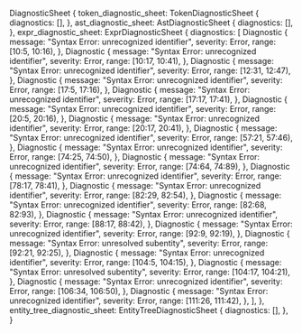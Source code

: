 DiagnosticSheet {
    token_diagnostic_sheet: TokenDiagnosticSheet {
        diagnostics: [],
    },
    ast_diagnostic_sheet: AstDiagnosticSheet {
        diagnostics: [],
    },
    expr_diagnostic_sheet: ExprDiagnosticSheet {
        diagnostics: [
            Diagnostic {
                message: "Syntax Error: unrecognized identifier",
                severity: Error,
                range: [10:5, 10:16),
            },
            Diagnostic {
                message: "Syntax Error: unrecognized identifier",
                severity: Error,
                range: [10:17, 10:41),
            },
            Diagnostic {
                message: "Syntax Error: unrecognized identifier",
                severity: Error,
                range: [12:31, 12:47),
            },
            Diagnostic {
                message: "Syntax Error: unrecognized identifier",
                severity: Error,
                range: [17:5, 17:16),
            },
            Diagnostic {
                message: "Syntax Error: unrecognized identifier",
                severity: Error,
                range: [17:17, 17:41),
            },
            Diagnostic {
                message: "Syntax Error: unrecognized identifier",
                severity: Error,
                range: [20:5, 20:16),
            },
            Diagnostic {
                message: "Syntax Error: unrecognized identifier",
                severity: Error,
                range: [20:17, 20:41),
            },
            Diagnostic {
                message: "Syntax Error: unrecognized identifier",
                severity: Error,
                range: [57:21, 57:46),
            },
            Diagnostic {
                message: "Syntax Error: unrecognized identifier",
                severity: Error,
                range: [74:25, 74:50),
            },
            Diagnostic {
                message: "Syntax Error: unrecognized identifier",
                severity: Error,
                range: [74:64, 74:89),
            },
            Diagnostic {
                message: "Syntax Error: unrecognized identifier",
                severity: Error,
                range: [78:17, 78:41),
            },
            Diagnostic {
                message: "Syntax Error: unrecognized identifier",
                severity: Error,
                range: [82:29, 82:54),
            },
            Diagnostic {
                message: "Syntax Error: unrecognized identifier",
                severity: Error,
                range: [82:68, 82:93),
            },
            Diagnostic {
                message: "Syntax Error: unrecognized identifier",
                severity: Error,
                range: [88:17, 88:42),
            },
            Diagnostic {
                message: "Syntax Error: unrecognized identifier",
                severity: Error,
                range: [92:9, 92:19),
            },
            Diagnostic {
                message: "Syntax Error: unresolved subentity",
                severity: Error,
                range: [92:21, 92:25),
            },
            Diagnostic {
                message: "Syntax Error: unrecognized identifier",
                severity: Error,
                range: [104:5, 104:15),
            },
            Diagnostic {
                message: "Syntax Error: unresolved subentity",
                severity: Error,
                range: [104:17, 104:21),
            },
            Diagnostic {
                message: "Syntax Error: unrecognized identifier",
                severity: Error,
                range: [106:34, 106:50),
            },
            Diagnostic {
                message: "Syntax Error: unrecognized identifier",
                severity: Error,
                range: [111:26, 111:42),
            },
        ],
    },
    entity_tree_diagnostic_sheet: EntityTreeDiagnosticSheet {
        diagnostics: [],
    },
}